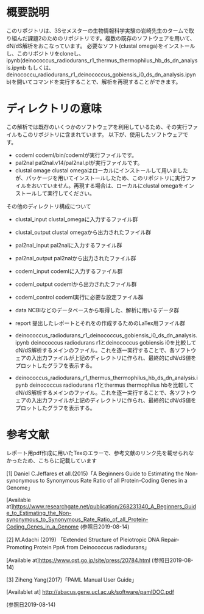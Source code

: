 # 概要説明
このリポジトリは、3Sセメスターの生物情報科学実験の岩崎先生のタームで取り組んだ課題2のためのリポジトリです。複数の既存のソフトウェアを用いて、dN/dS解析をおこなっています。
必要なソフト(clustal omega)をインストールし、このリポジトリをcloneし、ipynb(deinococcus_radiodurans_r1_thermus_thermophilus_hb_ds_dn_analysis.ipynb もしくは、deinococcu_radiodurans_r1_deinococcus_gobiensis_i0_ds_dn_analysis.ipynb)を開いてコマンドを実行することで、解析を再現することができます。

# ディレクトリの意味
この解析では既存のいくつかのソフトウェアを利用しているため、その実行ファイルもこのリポジトリに含まれています。
以下が、使用したソフトウェアです。
* codeml
	codeml/bin/codemlが実行ファイルです。
* pal2nal
	pal2nal.v14/pal2nal.plが実行ファイルです。
* clustal omage
	clustal omegaはローカルにインストールして用いましたが、パッケージを用いてインストールしたため、このリポジトリに実行ファイルをおいていません。再現する場合は、ローカルにclustal omegaをインストールして実行してください。

その他のディレクトリ構成について
* clustal_input
	clustal_omegaに入力するファイル群
* clustal_output
	clustal omegaから出力されたファイル群
* pal2nal_input
	pal2nalに入力するファイル群
* pal2nal_output
	pal2nalから出力されたファイル群
* codeml_input
	codemlに入力するファイル群
* codeml_output
	codemlから出力されたファイル群
* codeml_control
	codeml実行に必要な設定ファイル群

* data
	NCBIなどのデータベースから取得した、解析に用いるデータ群
* report
	提出したレポートとそれをの作成するためのLaTex用ファイル群

* deinococcus_radiodurans_r1_deinococcus_gobiensis_i0_ds_dn_analysis.ipynb
	deinococcus radiodurans r1とdeinococcus gobiensis i0を比較してdN/dS解析するメインのファイル。これを逐一実行することで、各ソフトウェアの入出力ファイルが上記のディレクトリに作られ、最終的にdN/dS値をプロットしたグラフを表示する。

* deinococcus_radiodurans_r1_thermus_thermophilus_hb_ds_dn_analysis.ipynb
	deinococcus radiodurans r1とthermus thermophilus hbを比較してdN/dS解析するメインのファイル。これを逐一実行することで、各ソフトウェアの入出力ファイルが上記のディレクトリに作られ、最終的にdN/dS値をプロットしたグラフを表示する。



	
# 参考文献
レポート用pdf作成に用いたTexのエラーで、参考文献のリンク先を載せられなかったため、こちらに記載しています

  [1] Daniel C.Jeffares et all.(2015)「A Beginners Guide to Estimating the Non-synonymous to Synonymous Rate Ratio of all Protein-Coding Genes in a Genome」

  [Available at]https://www.researchgate.net/publication/268231340_A_Beginners_Guide_to_Estimating_the_Non-synonymous_to_Synonymous_Rate_Ratio_of_all_Protein-Coding_Genes_in_a_Genome
  (参照日2019-08-14)

  [2] M.Adachi (2019) 「Extended Structure of Pleiotropic DNA Repair-Promoting Protein PprA from Deinococcus radiodurans」

  [Available at]https://www.qst.go.jp/site/press/20784.html
  (参照日2019-08-14)

  [3] Ziheng Yang(2017)「PAML Manual User Guide」

  [Availablet at] http://abacus.gene.ucl.ac.uk/software/pamlDOC.pdf

  (参照日2019-08-14)

